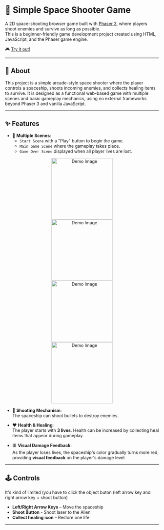 # 🚀 Simple Space Shooter Game

A 2D space-shooting browser game built with [Phaser 3](https://phaser.io/), where players shoot enemies and survive as long as possible.  
This is a beginner-friendly game development project created using HTML, JavaScript, and the Phaser game engine.

🎮 [Try it out!](https://space-shooter0.netlify.app/)

---

## 📜 About

This project is a simple arcade-style space shooter where the player controls a spaceship, shoots incoming enemies, and collects healing items to survive. It is designed as a functional web-based game with multiple scenes and basic gameplay mechanics, using no external frameworks beyond Phaser 3 and vanilla JavaScript.

---

## ✨ Features

- 🔁 **Multiple Scenes**:  
  - `Start Scene` with a "Play" button to begin the game.  
  - `Main Game Scene` where the gameplay takes place.  
  - `Game Over Scene` displayed when all player lives are lost.
<div align="center">
  <img src="https://i.postimg.cc/rmtGwLNH/Whats-App-Image-2025-05-17-at-06-44-48.jpg" alt="Demo Image" style="width: 200px; height: auto;" />
</div>
<div align="center">
  <img src="https://i.postimg.cc/MKtBxT8T/Whats-App-Image-2025-05-17-at-06-47-58-1.jpg" alt="Demo Image" style="width: 200px; height: auto;" />
</div>
<div align="center">
  <img src="https://i.postimg.cc/7Z62LkxN/Whats-App-Image-2025-05-17-at-06-47-58.jpg" alt="Demo Image" style="width: 200px; height: auto;" />
</div>
<div align="center">
  <img src="https://i.postimg.cc/4dC7wHp8/Whats-App-Image-2025-05-17-at-06-48-34.jpg" alt="Demo Image" style="width: 200px; height: auto;" />
</div>


- 🔫 **Shooting Mechanism**:  
  The spaceship can shoot bullets to destroy enemies.

- ❤️ **Health & Healing**:  
  The player starts with **3 lives**. Health can be increased by collecting heal items that appear during gameplay.

- 🟥 **Visual Damage Feedback**:  
  As the player loses lives, the spaceship's color gradually turns more red, providing **visual feedback** on the player's damage level.

---

## 🕹️ Controls
It's kind of limited (you have to click the object buton (left arrow key and right arrow key + shoot button)
- **Left/Right Arrow Keys** – Move the spaceship  
- **Shoot Button** - Shoot laser to the Alien
- **Collect healing icon** – Restore one life

---
